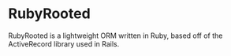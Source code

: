 # RubyRooted

RubyRooted is a lightweight ORM written in Ruby, based off of the ActiveRecord library used in Rails.
